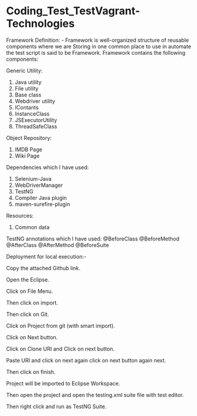 # Coding_Test_TestVagrant-Technologies
Framework
Definition: - Framework is well-organized structure of reusable components where we are Storing in one common place to use in automate the test script is said to be Framework.
Framework contains the following components:

Generic Utility:
1.	Java utility
2.	File utility
3.	Base class
4.	Webdriver utility
5.	IContants
6.	InstanceClass
7.	JSExecutorUtility
8.	ThreadSafeClass

Object Repository:
1.	IMDB Page
2.	Wiki Page

Dependencies which I have used:
1.	Selenium-Java
2.	WebDriverManager
3.	TestNG
4.	Compiler Java plugin
5.	maven-surefire-plugin

Resources:
1.	Common data

TestNG annotations which I have used:
@BeforeClass
@BeforeMethod
@AfterClass
@AfterMethod
@BeforeSuite 

Deployment for local execution:-

Copy the attached Github link.

Open the Eclipse.

Click on File Menu.

Then click on import.

Then click on Git.

Click on Project from git (with smart import).

Click on Next button.

Click on Clone URI and Click on next button.

Paste URI and click on next again click on next button again next.

Then click on finish.

Project will be imported to Eclipse Workspace.

Then open the project and open the testing.xml suite file with test editor.

Then right click and run as TestNG Suite.

